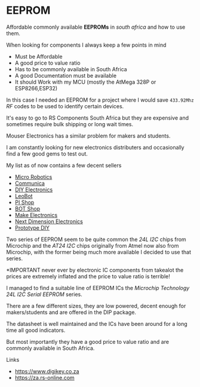 # EEPROM

Affordable commonly available **EEPROMs** in *south africa* and how to use them.

When looking for components I always keep a few points in mind
- Must be Affordable
- A good price to value ratio
- Has to be commonly available in South Africa
- A good Documentation must be available
- It should Work with my MCU (mostly the AtMega 328P or ESP8266,ESP32)

In this case I needed an EEPROM for a project where I would save `433.92Mhz` *RF* codes to be used to identify certain devices.

It's easy to go to RS Components South Africa but they are expensive and sometimes require bulk shipping or long wait times. 

Mouser Electronics has a similar problem for makers and students.

I am constantly looking for new electronics distributers and occasionally find a few good gems to test out.

My list as of now contains a few decent sellers

- [Micro Robotics](https://www.robotics.org.za)
- [Communica](https://www.communica.co.za)
- [DIY Electronics](https://www.diyelectronics.co.za)
- [LeoBot](https://leobot.net)
- [PI Shop](https://www.pishop.co.za)
- [BOT Shop](https://botshop.co.za)
- [Make Electronics](https://make.net.za)
- [Next Dimension Electronics](https://nde3d.co.za)
- [Prototype DIY](https://www.prototypediy.co.za)

Two series of EEPROM seem to be quite common the *24L I2C* chips from Microchip and the *AT24 I2C* chips originally from Atmel now also from Microchip, with the former being much more available I decided to use that series.

*IMPORTANT never ever by electronic IC components from takealot the prices are extremely inflated and the price to value ratio is terrible!

I managed to find a suitable line of EEPROM ICs the *Microchip Technology 24L I2C Serial EEPROM* series.

There are a few different sizes, they are low powered, decent enough for makers/students and are offered in the DIP package.

The datasheet is well maintained and the ICs have been around for a long time all good indicators.

But most importantly they have a good price to value ratio and are commonly available in South Africa.




Links
- https://www.digikey.co.za
- https://za.rs-online.com